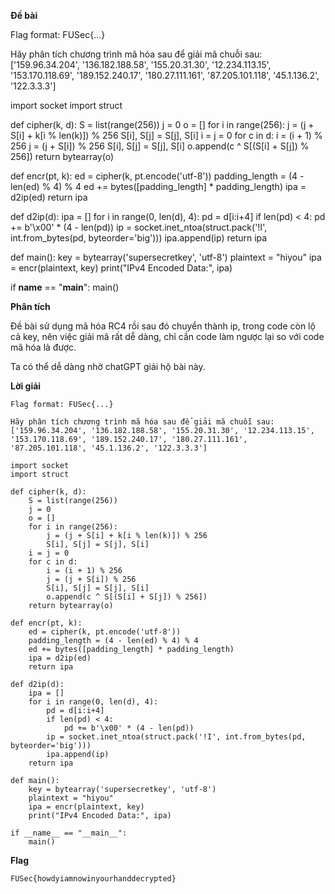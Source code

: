 **Đề bài**

Flag format: FUSec{...}

Hãy phân tích chương trình mã hóa sau để giải mã chuỗi sau: ['159.96.34.204', '136.182.188.58', '155.20.31.30', '12.234.113.15', '153.170.118.69', '189.152.240.17', '180.27.111.161', '87.205.101.118', '45.1.136.2', '122.3.3.3']

import socket
import struct

def cipher(k, d):
    S = list(range(256))
    j = 0
    o = []
    for i in range(256):
        j = (j + S[i] + k[i % len(k)]) % 256
        S[i], S[j] = S[j], S[i]
    i = j = 0
    for c in d:
        i = (i + 1) % 256
        j = (j + S[i]) % 256
        S[i], S[j] = S[j], S[i]
        o.append(c ^ S[(S[i] + S[j]) % 256])
    return bytearray(o)

def encr(pt, k):
    ed = cipher(k, pt.encode('utf-8'))
    padding_length = (4 - len(ed) % 4) % 4
    ed += bytes([padding_length] * padding_length)
    ipa = d2ip(ed)
    return ipa

def d2ip(d):
    ipa = []
    for i in range(0, len(d), 4):
        pd = d[i:i+4]
        if len(pd) < 4:
            pd += b'\x00' * (4 - len(pd))
        ip = socket.inet_ntoa(struct.pack('!I', int.from_bytes(pd, byteorder='big')))
        ipa.append(ip)
    return ipa

def main():
    key = bytearray('supersecretkey', 'utf-8')
    plaintext = "hiyou"
    ipa = encr(plaintext, key)
    print("IPv4 Encoded Data:", ipa)

if __name__ == "__main__":
    main()

**Phân tích**

Đề bài sử dụng mã hóa RC4 rồi sau đó chuyển thành ip, trong code còn lộ cả key, nên việc giải mã rất dễ dàng, chỉ cần code làm ngược lại so với code mã hóa là được.

Ta có thể dễ dàng nhờ chatGPT giải hộ bài này.

**Lời giải**

```
Flag format: FUSec{...}

Hãy phân tích chương trình mã hóa sau để giải mã chuỗi sau: ['159.96.34.204', '136.182.188.58', '155.20.31.30', '12.234.113.15', '153.170.118.69', '189.152.240.17', '180.27.111.161', '87.205.101.118', '45.1.136.2', '122.3.3.3']

import socket
import struct

def cipher(k, d):
    S = list(range(256))
    j = 0
    o = []
    for i in range(256):
        j = (j + S[i] + k[i % len(k)]) % 256
        S[i], S[j] = S[j], S[i]
    i = j = 0
    for c in d:
        i = (i + 1) % 256
        j = (j + S[i]) % 256
        S[i], S[j] = S[j], S[i]
        o.append(c ^ S[(S[i] + S[j]) % 256])
    return bytearray(o)

def encr(pt, k):
    ed = cipher(k, pt.encode('utf-8'))
    padding_length = (4 - len(ed) % 4) % 4
    ed += bytes([padding_length] * padding_length)
    ipa = d2ip(ed)
    return ipa

def d2ip(d):
    ipa = []
    for i in range(0, len(d), 4):
        pd = d[i:i+4]
        if len(pd) < 4:
            pd += b'\x00' * (4 - len(pd))
        ip = socket.inet_ntoa(struct.pack('!I', int.from_bytes(pd, byteorder='big')))
        ipa.append(ip)
    return ipa

def main():
    key = bytearray('supersecretkey', 'utf-8')
    plaintext = "hiyou"
    ipa = encr(plaintext, key)
    print("IPv4 Encoded Data:", ipa)

if __name__ == "__main__":
    main()
```

**Flag**

`FUSec{howdyiamnowinyourhanddecrypted}`
